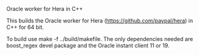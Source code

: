 Oracle worker for Hera in C++

This builds the Oracle worker for Hera (https://github.com/paypal/hera) in C++ for 64 bit. 

To build use make -f ../build/makefile. The only dependencies needed are boost_regex devel package and the Oracle instant client 11 or 19.


